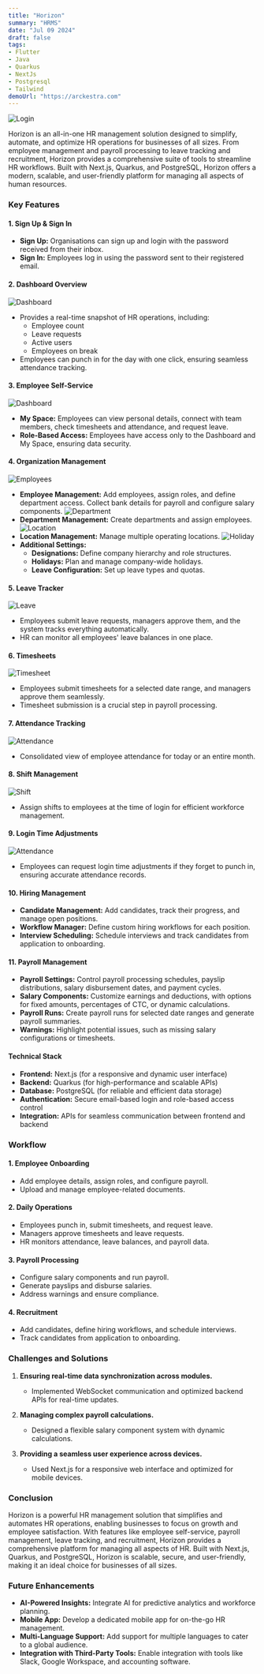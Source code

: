 ```yaml
---
title: "Horizon"
summary: "HRMS"
date: "Jul 09 2024"
draft: false
tags:
- Flutter
- Java
- Quarkus
- NextJs
- Postgresql
- Tailwind
demoUrl: "https://arckestra.com"
---
```


![Login](./login.png)

Horizon is an all-in-one HR management solution designed to simplify, automate, and optimize HR operations for businesses of all sizes. From employee management and payroll processing to leave tracking and recruitment, Horizon provides a comprehensive suite of tools to streamline HR workflows. Built with Next.js, Quarkus, and PostgreSQL, Horizon offers a modern, scalable, and user-friendly platform for managing all aspects of human resources.

### Key Features

#### 1. Sign Up & Sign In
- **Sign Up:** Organisations can sign up and login with the password received from their inbox.
- **Sign In:** Employees log in using the password sent to their registered email.

#### 2. Dashboard Overview

![Dashboard](./dashboard/dashboard.png)

- Provides a real-time snapshot of HR operations, including:
    - Employee count
    - Leave requests
    - Active users
    - Employees on break
- Employees can punch in for the day with one click, ensuring seamless attendance tracking.

#### 3. Employee Self-Service

![Dashboard](./my-space/my-space.png)

- **My Space:** Employees can view personal details, connect with team members, check timesheets and attendance, and request leave.
- **Role-Based Access:** Employees have access only to the Dashboard and My Space, ensuring data security.

#### 4. Organization Management
![Employees](./employee/employees.png)
- **Employee Management:** Add employees, assign roles, and define department access. Collect bank details for payroll and configure salary components.
![Department](./department/department.png)
- **Department Management:** Create departments and assign employees.
![Location](./location/location.png)
- **Location Management:** Manage multiple operating locations.
![Holiday](./settings/holiday.png)
- **Additional Settings:**
    - <b>Designations:</b> Define company hierarchy and role structures.
    - <b>Holidays:</b> Plan and manage company-wide holidays.
    - <b>Leave Configuration:</b> Set up leave types and quotas.

#### 5. Leave Tracker
![Leave](./leave/leave-tracker.png)
- Employees submit leave requests, managers approve them, and the system tracks everything automatically.
- HR can monitor all employees' leave balances in one place.

#### 6. Timesheets
![Timesheet](./my-space/my-timesheet.png)
- Employees submit timesheets for a selected date range, and managers approve them seamlessly.
- Timesheet submission is a crucial step in payroll processing.

#### 7. Attendance Tracking
![Attendance](./attendance/attendance-2.png)
- Consolidated view of employee attendance for today or an entire month.

#### 8. Shift Management
![Shift](./shift/shift.png)
- Assign shifts to employees at the time of login for efficient workforce management.

#### 9. Login Time Adjustments
![Attendance](./attendance/attendance.png)
- Employees can request login time adjustments if they forget to punch in, ensuring accurate attendance records.

#### 10. Hiring Management
- **Candidate Management:** Add candidates, track their progress, and manage open positions.
- **Workflow Manager:** Define custom hiring workflows for each position.
- **Interview Scheduling:** Schedule interviews and track candidates from application to onboarding.

#### 11. Payroll Management
- **Payroll Settings:** Control payroll processing schedules, payslip distributions, salary disbursement dates, and payment cycles.
- **Salary Components:** Customize earnings and deductions, with options for fixed amounts, percentages of CTC, or dynamic calculations.
- **Payroll Runs:** Create payroll runs for selected date ranges and generate payroll summaries.
- **Warnings:** Highlight potential issues, such as missing salary configurations or timesheets.

#### Technical Stack
- **Frontend:** Next.js (for a responsive and dynamic user interface)
- **Backend:** Quarkus (for high-performance and scalable APIs)
- **Database:** PostgreSQL (for reliable and efficient data storage)
- **Authentication:** Secure email-based login and role-based access control
- **Integration:** APIs for seamless communication between frontend and backend

### Workflow

#### 1. Employee Onboarding
- Add employee details, assign roles, and configure payroll.
- Upload and manage employee-related documents.

#### 2. Daily Operations
- Employees punch in, submit timesheets, and request leave.
- Managers approve timesheets and leave requests.
- HR monitors attendance, leave balances, and payroll data.

#### 3. Payroll Processing
- Configure salary components and run payroll.
- Generate payslips and disburse salaries.
- Address warnings and ensure compliance.

#### 4. Recruitment
- Add candidates, define hiring workflows, and schedule interviews.
- Track candidates from application to onboarding.

### Challenges and Solutions
1. **Ensuring real-time data synchronization across modules.**
    - Implemented WebSocket communication and optimized backend APIs for real-time updates.

2. **Managing complex payroll calculations.**
    - Designed a flexible salary component system with dynamic calculations.

3. **Providing a seamless user experience across devices.**
    - Used Next.js for a responsive web interface and optimized for mobile devices.

### Conclusion

Horizon is a powerful HR management solution that simplifies and automates HR operations, enabling businesses to focus on growth and employee satisfaction. With features like employee self-service, payroll management, leave tracking, and recruitment, Horizon provides a comprehensive platform for managing all aspects of HR. Built with Next.js, Quarkus, and PostgreSQL, Horizon is scalable, secure, and user-friendly, making it an ideal choice for businesses of all sizes.

### Future Enhancements
- **AI-Powered Insights:** Integrate AI for predictive analytics and workforce planning.
- **Mobile App:** Develop a dedicated mobile app for on-the-go HR management.
- **Multi-Language Support:** Add support for multiple languages to cater to a global audience.
- **Integration with Third-Party Tools:** Enable integration with tools like Slack, Google Workspace, and accounting software.